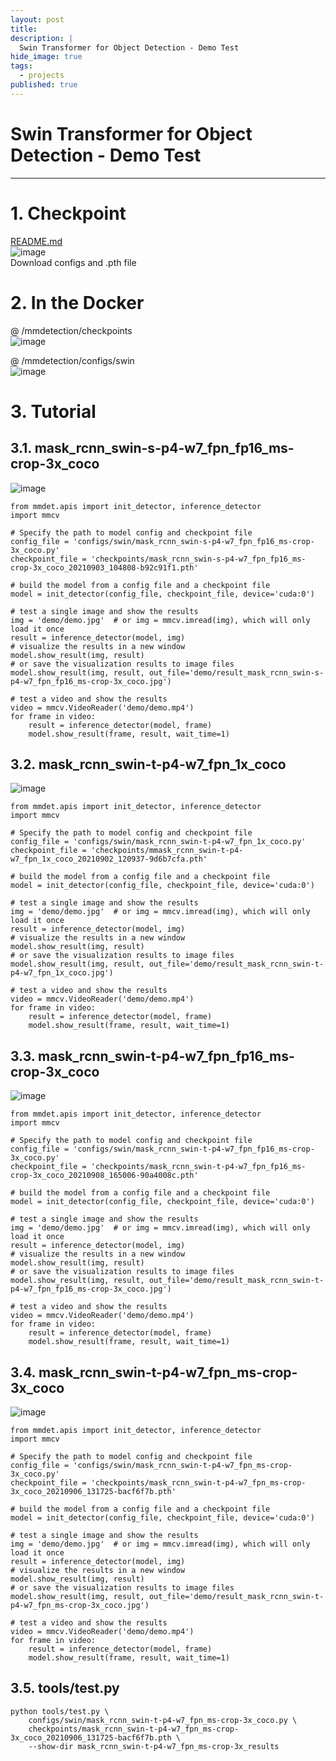 ```yaml
---
layout: post
title: 
description: |
  Swin Transformer for Object Detection - Demo Test
hide_image: true
tags:
  - projects
published: true
---
```


# Swin Transformer for Object Detection - Demo Test
* * *

# 1. Checkpoint
[README.md](https://github.com/open-mmlab/mmdetection/tree/master/configs/swin#swin)   
![image](https://user-images.githubusercontent.com/69246778/190587815-1f99d00f-6f8d-4e63-90da-719df04a7f23.png)   
Download configs and .pth file

# 2. In the Docker
@ /mmdetection/checkpoints   
![image](https://user-images.githubusercontent.com/69246778/190588591-0bc4b000-7f3e-4ea6-a2ab-68795d5a74ed.png)   

@ /mmdetection/configs/swin   
![image](https://user-images.githubusercontent.com/69246778/190588798-7732b9d3-8dc7-4e75-a792-345962b6175d.png)   

# 3. Tutorial
## 3.1. mask_rcnn_swin-s-p4-w7_fpn_fp16_ms-crop-3x_coco
![image](https://user-images.githubusercontent.com/69246778/190961953-3109bdb1-a6cb-4830-9150-953d959666d6.png)

```
from mmdet.apis import init_detector, inference_detector
import mmcv

# Specify the path to model config and checkpoint file
config_file = 'configs/swin/mask_rcnn_swin-s-p4-w7_fpn_fp16_ms-crop-3x_coco.py'
checkpoint_file = 'checkpoints/mask_rcnn_swin-s-p4-w7_fpn_fp16_ms-crop-3x_coco_20210903_104808-b92c91f1.pth'

# build the model from a config file and a checkpoint file
model = init_detector(config_file, checkpoint_file, device='cuda:0')

# test a single image and show the results
img = 'demo/demo.jpg'  # or img = mmcv.imread(img), which will only load it once
result = inference_detector(model, img)
# visualize the results in a new window
model.show_result(img, result)
# or save the visualization results to image files
model.show_result(img, result, out_file='demo/result_mask_rcnn_swin-s-p4-w7_fpn_fp16_ms-crop-3x_coco.jpg')

# test a video and show the results
video = mmcv.VideoReader('demo/demo.mp4')
for frame in video:
    result = inference_detector(model, frame)
    model.show_result(frame, result, wait_time=1)
```

## 3.2. mask_rcnn_swin-t-p4-w7_fpn_1x_coco
![image](https://user-images.githubusercontent.com/69246778/190962000-75614a16-11b2-4ea8-a364-1e3c06446155.png)
```
from mmdet.apis import init_detector, inference_detector
import mmcv

# Specify the path to model config and checkpoint file
config_file = 'configs/swin/mask_rcnn_swin-t-p4-w7_fpn_1x_coco.py'
checkpoint_file = 'checkpoints/mmask_rcnn_swin-t-p4-w7_fpn_1x_coco_20210902_120937-9d6b7cfa.pth'

# build the model from a config file and a checkpoint file
model = init_detector(config_file, checkpoint_file, device='cuda:0')

# test a single image and show the results
img = 'demo/demo.jpg'  # or img = mmcv.imread(img), which will only load it once
result = inference_detector(model, img)
# visualize the results in a new window
model.show_result(img, result)
# or save the visualization results to image files
model.show_result(img, result, out_file='demo/result_mask_rcnn_swin-t-p4-w7_fpn_1x_coco.jpg')

# test a video and show the results
video = mmcv.VideoReader('demo/demo.mp4')
for frame in video:
    result = inference_detector(model, frame)
    model.show_result(frame, result, wait_time=1)
```
## 3.3. mask_rcnn_swin-t-p4-w7_fpn_fp16_ms-crop-3x_coco
![image](https://user-images.githubusercontent.com/69246778/190961896-dd3733a6-88f3-40ce-9930-1f06ddca2d65.png)
```
from mmdet.apis import init_detector, inference_detector
import mmcv

# Specify the path to model config and checkpoint file
config_file = 'configs/swin/mask_rcnn_swin-t-p4-w7_fpn_fp16_ms-crop-3x_coco.py'
checkpoint_file = 'checkpoints/mask_rcnn_swin-t-p4-w7_fpn_fp16_ms-crop-3x_coco_20210908_165006-90a4008c.pth'

# build the model from a config file and a checkpoint file
model = init_detector(config_file, checkpoint_file, device='cuda:0')

# test a single image and show the results
img = 'demo/demo.jpg'  # or img = mmcv.imread(img), which will only load it once
result = inference_detector(model, img)
# visualize the results in a new window
model.show_result(img, result)
# or save the visualization results to image files
model.show_result(img, result, out_file='demo/result_mask_rcnn_swin-t-p4-w7_fpn_fp16_ms-crop-3x_coco.jpg')

# test a video and show the results
video = mmcv.VideoReader('demo/demo.mp4')
for frame in video:
    result = inference_detector(model, frame)
    model.show_result(frame, result, wait_time=1)
```
## 3.4. mask_rcnn_swin-t-p4-w7_fpn_ms-crop-3x_coco
![image](https://user-images.githubusercontent.com/69246778/190962048-f83ffdc9-d0d3-4efb-82d6-d6b97694e6cf.png)
```
from mmdet.apis import init_detector, inference_detector
import mmcv

# Specify the path to model config and checkpoint file
config_file = 'configs/swin/mask_rcnn_swin-t-p4-w7_fpn_ms-crop-3x_coco.py'
checkpoint_file = 'checkpoints/mask_rcnn_swin-t-p4-w7_fpn_ms-crop-3x_coco_20210906_131725-bacf6f7b.pth'

# build the model from a config file and a checkpoint file
model = init_detector(config_file, checkpoint_file, device='cuda:0')

# test a single image and show the results
img = 'demo/demo.jpg'  # or img = mmcv.imread(img), which will only load it once
result = inference_detector(model, img)
# visualize the results in a new window
model.show_result(img, result)
# or save the visualization results to image files
model.show_result(img, result, out_file='demo/result_mask_rcnn_swin-t-p4-w7_fpn_ms-crop-3x_coco.jpg')

# test a video and show the results
video = mmcv.VideoReader('demo/demo.mp4')
for frame in video:
    result = inference_detector(model, frame)
    model.show_result(frame, result, wait_time=1)
```

## 3.5. tools/test.py
```
python tools/test.py \
    configs/swin/mask_rcnn_swin-t-p4-w7_fpn_ms-crop-3x_coco.py \
    checkpoints/mask_rcnn_swin-t-p4-w7_fpn_ms-crop-3x_coco_20210906_131725-bacf6f7b.pth \
    --show-dir mask_rcnn_swin-t-p4-w7_fpn_ms-crop-3x_results
```

